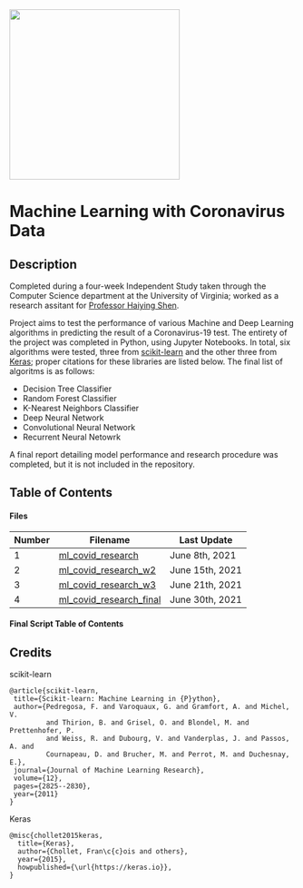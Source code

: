 <img src='https://www.salesforce.org/wp-content/uploads/2021/02/uva-university-of-virginia-logo.png' width=300 align='center'/>

# Machine Learning with Coronavirus Data

## Description
Completed during a four-week Independent Study taken through the Computer Science department at the University of Virginia; worked as a research assitant for [Professor Haiying Shen](https://engineering.virginia.edu/faculty/haiying-shen).

Project aims to test the performance of various Machine and Deep Learning algorithms in predicting the result of a Coronavirus-19 test. The entirety of the project was completed in Python, using Jupyter Notebooks. In total, six algorithms were tested, three from [scikit-learn](https://scikit-learn.org/stable/index.html) and the other three from [Keras](https://keras.io/); proper citations for these libraries are listed below. The final list of algoritms is as follows:
* Decision Tree Classifier
* Random Forest Classifier
* K-Nearest Neighbors Classifier
* Deep Neural Network
* Convolutional Neural Network
* Recurrent Neural Netowrk

A final report detailing model performance and research procedure was completed, but it is not included in the repository.

## Table of Contents
#### Files
Number | Filename | Last Update
------------ | ------------- | -------------
1 | [ml_covid_research](https://github.com/iainmuir6/Machine-Learning-with-Coronavirus-Data/blob/master/ml_covid_research.ipynb) | June 8th, 2021
2 | [ml_covid_research_w2](https://github.com/iainmuir6/Machine-Learning-with-Coronavirus-Data/blob/master/ml_covid_research_w2.ipynb) | June 15th, 2021
3 | [ml_covid_research_w3](https://github.com/iainmuir6/Machine-Learning-with-Coronavirus-Data/blob/master/ml_covid_research_w3.ipynb) | June 21th, 2021
4 | [ml_covid_research_final](https://github.com/iainmuir6/Machine-Learning-with-Coronavirus-Data/blob/master/ml_covid_research_final.ipynb) | June 30th, 2021

#### Final Script Table of Contents

## Credits
scikit-learn
```
@article{scikit-learn,
 title={Scikit-learn: Machine Learning in {P}ython},
 author={Pedregosa, F. and Varoquaux, G. and Gramfort, A. and Michel, V.
         and Thirion, B. and Grisel, O. and Blondel, M. and Prettenhofer, P.
         and Weiss, R. and Dubourg, V. and Vanderplas, J. and Passos, A. and
         Cournapeau, D. and Brucher, M. and Perrot, M. and Duchesnay, E.},
 journal={Journal of Machine Learning Research},
 volume={12},
 pages={2825--2830},
 year={2011}
}
```
Keras
```
@misc{chollet2015keras,
  title={Keras},
  author={Chollet, Fran\c{c}ois and others},
  year={2015},
  howpublished={\url{https://keras.io}},
}
```
